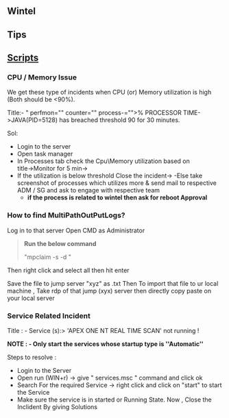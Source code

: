 ## Wintel

## Tips
## [Scripts](./Scripts.md)

###                   CPU / Memory Issue

We get these type of incidents when CPU (or) Memory utilization is high (Both should be <90%). 
 
Title:- " perfmon="" counter="" process-="">% PROCESSOR TIME->JAVA(PID=5128) has breached threshold 90 for 30 minutes. 
 
Sol: 
  - Login to the server
  - Open task manager
  - In Processes tab check the Cpu\Memory utilization based on title→Monitor for 5 min→
  - If the utilization is below threshold Close the incident→
   -Else take screenshot of processes which utilizes more & send mail to respective ADM / SG and ask to engage with respective team
    - **if the process is related to wintel then ask for reboot Approval**


###                      How to find MultiPathOutPutLogs?

Log in to that server 
Open CMD as Administrator 
> **Run the below command**
> 
> "mpclaim -s -d "

Then right click and select all then hit enter 

Save the file to jump server "xyz" as .txt
Then To import that file to ur local machine , Take rdp of that jump (xyx) server then directly copy paste on your local server 

###                                  Service Related Incident
 
Title : - Service (s):> 'APEX ONE NT REAL TIME SCAN' not running !
 
**NOTE : - Only start the services whose startup type is ''Automatic''**
 
Steps to resolve :
- Login to the Server 
- Open run (WIN+r) -> give " services.msc " command and click ok
- Search For the required Service -> right click and click on "start" to start the Service
- Make sure the service is in started or Running State.
Now ,
Close the Inclident By giving Solutions 

